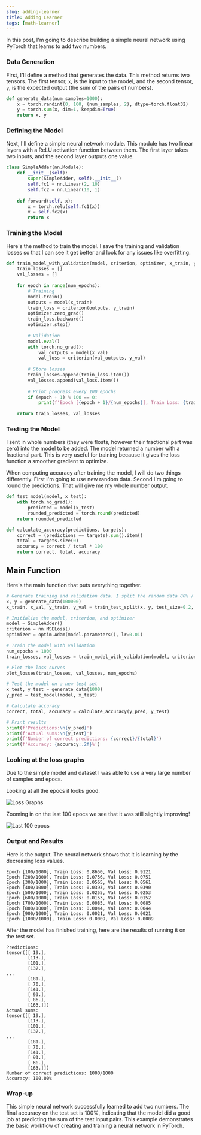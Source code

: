 ```yaml
---
slug: adding-learner
title: Adding Learner
tags: [math-learner]
---
```


In this post, I'm going to describe building a simple neural network using PyTorch that learns to add two numbers.

### Data Generation

First, I'll define a method that generates the data. This method returns two tensors. The first tensor, `x`, is the input to the model, and the second tensor, `y`, is the expected output (the sum of the pairs of numbers).

```python
def generate_data(num_samples=1000):
    x = torch.randint(0, 100, (num_samples, 2), dtype=torch.float32)
    y = torch.sum(x, dim=1, keepdim=True)
    return x, y
```
<!--truncate-->

### Defining the Model

Next, I'll define a simple neural network module. This module has two linear layers with a ReLU activation function between them. The first layer takes two inputs, and the second layer outputs one value.

```python
class SimpleAdder(nn.Module):
    def __init__(self):
        super(SimpleAdder, self).__init__()
        self.fc1 = nn.Linear(2, 10)
        self.fc2 = nn.Linear(10, 1)
    
    def forward(self, x):
        x = torch.relu(self.fc1(x))
        x = self.fc2(x)
        return x
```

### Training the Model

Here's the method to train the model. I save the training and validation losses so that I can see it get better and look for any issues like overfitting.

```python
def train_model_with_validation(model, criterion, optimizer, x_train, y_train, x_val, y_val, num_epochs):
    train_losses = []
    val_losses = []
    
    for epoch in range(num_epochs):
        # Training
        model.train()
        outputs = model(x_train)
        train_loss = criterion(outputs, y_train)
        optimizer.zero_grad()
        train_loss.backward()
        optimizer.step()
        
        # Validation
        model.eval()
        with torch.no_grad():
            val_outputs = model(x_val)
            val_loss = criterion(val_outputs, y_val)
        
        # Store losses
        train_losses.append(train_loss.item())
        val_losses.append(val_loss.item())
        
        # Print progress every 100 epochs
        if (epoch + 1) % 100 == 0:
            print(f'Epoch [{epoch + 1}/{num_epochs}], Train Loss: {train_loss.item():.4f}, Val Loss: {val_loss.item():.4f}')
    
    return train_losses, val_losses
```

### Testing the Model

I sent in whole numbers (they were floats, however their fractional part was zero) into the model to be added. The model returned a number with a fractional part. This is very useful for training because it gives the loss function a smoother gradient to optimize.

When computing accuracy after training the model, I will do two things differently. First I'm going to use new random data. Second I'm going to round the predictions. That will give me my whole number output.


```python
def test_model(model, x_test):
    with torch.no_grad():
        predicted = model(x_test)
        rounded_predicted = torch.round(predicted)
    return rounded_predicted

def calculate_accuracy(predictions, targets):
    correct = (predictions == targets).sum().item()
    total = targets.size(0)
    accuracy = correct / total * 100
    return correct, total, accuracy
```

## Main Function

Here's the main function that puts everything together.

```python
# Generate training and validation data. I split the random data 80% / 20%.
x, y = generate_data(100000)
x_train, x_val, y_train, y_val = train_test_split(x, y, test_size=0.2, random_state=42)

# Initialize the model, criterion, and optimizer
model = SimpleAdder()
criterion = nn.MSELoss()
optimizer = optim.Adam(model.parameters(), lr=0.01)

# Train the model with validation
num_epochs = 1000
train_losses, val_losses = train_model_with_validation(model, criterion, optimizer, x_train, y_train, x_val, y_val, num_epochs)

# Plot the loss curves
plot_losses(train_losses, val_losses, num_epochs)

# Test the model on a new test set
x_test, y_test = generate_data(1000)
y_pred = test_model(model, x_test)

# Calculate accuracy
correct, total, accuracy = calculate_accuracy(y_pred, y_test)

# Print results
print(f'Predictions:\n{y_pred}')
print(f'Actual sums:\n{y_test}')
print(f'Number of correct predictions: {correct}/{total}')
print(f'Accuracy: {accuracy:.2f}%')
```

### Looking at the loss graphs

Due to the simple model and dataset I was able to use a very large number of samples and epocs.

Looking at all the epocs it looks good.

![Loss Graphs](2024-07-30/all-epocs.png)

Zooming in on the last 100 epocs we see that it was still slightly improving!

![Last 100 epocs](2024-07-30/last-100-epocs.png)

### Output and Results

Here is the output. The neural network shows that it is learning by the decreasing loss values.

```
Epoch [100/1000], Train Loss: 0.8650, Val Loss: 0.9121
Epoch [200/1000], Train Loss: 0.0756, Val Loss: 0.0751
Epoch [300/1000], Train Loss: 0.0565, Val Loss: 0.0561
Epoch [400/1000], Train Loss: 0.0393, Val Loss: 0.0390
Epoch [500/1000], Train Loss: 0.0255, Val Loss: 0.0253
Epoch [600/1000], Train Loss: 0.0153, Val Loss: 0.0152
Epoch [700/1000], Train Loss: 0.0085, Val Loss: 0.0085
Epoch [800/1000], Train Loss: 0.0044, Val Loss: 0.0044
Epoch [900/1000], Train Loss: 0.0021, Val Loss: 0.0021
Epoch [1000/1000], Train Loss: 0.0009, Val Loss: 0.0009

```

After the model has finished training, here are the results of running it on the test set.

```
Predictions:
tensor([[ 19.],
        [113.],
        [101.],
        [137.],
...
        [181.],
        [ 70.],
        [141.],
        [ 93.],
        [ 86.],
        [163.]])
Actual sums:
tensor([[ 19.],
        [113.],
        [101.],
        [137.],
...
        [181.],
        [ 70.],
        [141.],
        [ 93.],
        [ 86.],
        [163.]])
Number of correct predictions: 1000/1000
Accuracy: 100.00%
```

### Wrap-up

This simple neural network successfully learned to add two numbers. The final accuracy on the test set is 100%, indicating that the model did a good job at predicting the sum of the test input pairs. This example demonstrates the basic workflow of creating and training a neural network in PyTorch.